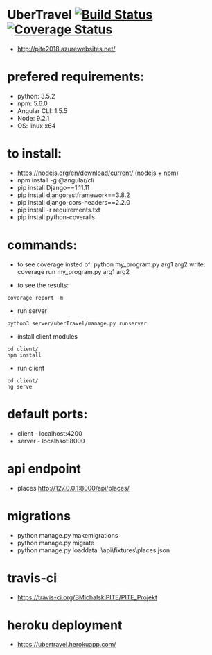 # UberTravel [![Build Status](https://travis-ci.org/BMichalskiPITE/PITE_Projekt.svg?branch=master)](https://travis-ci.org/BMichalskiPITE/PITE_Projekt)<a href='https://coveralls.io/github/BMichalskiPITE/PITE_Projekt?branch=master'><img src='https://coveralls.io/repos/github/BMichalskiPITE/PITE_Projekt/badge.svg?branch=master' alt='Coverage Status' /></a>

 - http://pite2018.azurewebsites.net/ 


# prefered requirements:
 - python: 3.5.2
 - npm: 5.6.0
 - Angular CLI: 1.5.5
 - Node: 9.2.1
 - OS: linux x64

# to install:
- https://nodejs.org/en/download/current/ (nodejs + npm)
- npm install -g @angular/cli
- pip install Django==1.11.11
- pip install djangorestframework==3.8.2
- pip install django-cors-headers==2.2.0
- pip install -r requirements.txt
- pip install python-coveralls

# commands:
 - to see coverage
insted of: python my_program.py arg1 arg2
write: coverage run my_program.py arg1 arg2

 - to see the results:
```
coverage report -m
```
 - run server
```
python3 server/uberTravel/manage.py runserver
```
 - install client modules
```
cd client/
npm install
```
 - run client
```
cd client/
ng serve
```

# default ports:
 - client - localhost:4200
 - server - localhsot:8000

# api endpoint
 - places http://127.0.0.1:8000/api/places/ 

# migrations 
 - python manage.py makemigrations
 - python manage.py migrate
 - python manage.py loaddata .\api\fixtures\places.json
 
 # travis-ci
 - https://travis-ci.org/BMichalskiPITE/PITE_Projekt

# heroku deployment
- https://ubertravel.herokuapp.com/
